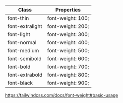 
| **Class** | **Properties** |
| ---- | ---- |
| font-thin | font-weight: 100; |
| font-extralight | font-weight: 200; |
| font-light | font-weight: 300; |
| font-normal | font-weight: 400; |
| font-medium | font-weight: 500; |
| font-semibold | font-weight: 600; |
| font-bold | font-weight: 700; |
| font-extrabold | font-weight: 800; |
| font-black | font-weight: 900; |

https://tailwindcss.com/docs/font-weight#basic-usage